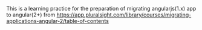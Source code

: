 This is a learning practice for the preparation of migrating angularjs(1.x) app to angular(2+) from https://app.pluralsight.com/library/courses/migrating-applications-angular-2/table-of-contents
